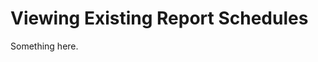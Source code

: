 [title]: # (Viewing Existing Report Schedules)
[tags]: # (XXX)
[priority]: # (3278)
# Viewing Existing Report Schedules
Something here.
